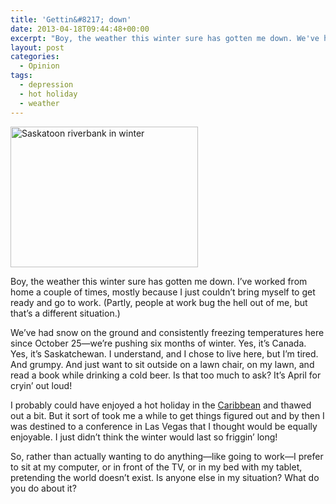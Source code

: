 ```yaml
---
title: 'Gettin&#8217; down'
date: 2013-04-18T09:44:48+00:00
excerpt: "Boy, the weather this winter sure has gotten me down. We've had snow on the ground and consistently freezing temperatures here for almost six months. I didn't think the winter would last so friggin' long!"
layout: post
categories:
  - Opinion
tags:
  - depression
  - hot holiday
  - weather
---
```


<a href="https://cdn.craigmcn.ca/img/rsz_2012-12-02_140124.jpg?x-request=xhr" data-fslightbox="lightbox"><img class="size-medium wp-image-3572  alignleft" title="Saskatoon riverbank in winter" alt="Saskatoon riverbank in winter" src="https://cdn.craigmcn.ca/img/rsz_2012-12-02_140124-300x225.jpg" width="300" height="225" srcset="https://cdn.craigmcn.ca/img/rsz_2012-12-02_140124-300x225.jpg 300w, https://cdn.craigmcn.ca/img/rsz_2012-12-02_140124-624x468.jpg 624w, https://cdn.craigmcn.ca/img/rsz_2012-12-02_140124.jpg 800w" sizes="(max-width: 300px) 100vw, 300px" /></a>

Boy, the weather this winter sure has gotten me down. I&#8217;ve worked from home a couple of times, mostly because I just couldn&#8217;t bring myself to get ready and go to work. (Partly, people at work bug the hell out of me, but that&#8217;s a different situation.)

We&#8217;ve had snow on the ground and consistently freezing temperatures here since October 25—we&#8217;re pushing six months of winter. Yes, it&#8217;s Canada. Yes, it&#8217;s Saskatchewan. I understand, and I chose to live here, but I&#8217;m tired. And grumpy. And just want to sit outside on a lawn chair, on my lawn, and read a book while drinking a cold beer. Is that too much to ask? It&#8217;s April for cryin&#8217; out loud!

I probably could have enjoyed a hot holiday in the [Caribbean](https://en.wikipedia.org/wiki/Caribbean) and thawed out a bit. But it sort of took me a while to get things figured out and by then I was destined to a conference in Las Vegas that I thought would be equally enjoyable. I just didn&#8217;t think the winter would last so friggin&#8217; long!

So, rather than actually wanting to do anything—like going to work—I prefer to sit at my computer, or in front of the TV, or in my bed with my tablet, pretending the world doesn&#8217;t exist. Is anyone else in my situation? What do you do about it?
